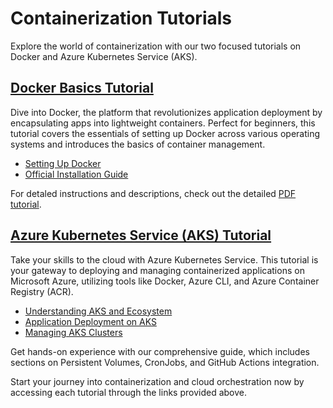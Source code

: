 # Containerization Tutorials

Explore the world of containerization with our two focused tutorials on Docker and Azure Kubernetes Service (AKS).

## [Docker Basics Tutorial](./Docker-Basics)

Dive into Docker, the platform that revolutionizes application deployment by encapsulating apps into lightweight containers. Perfect for beginners, this tutorial covers the essentials of setting up Docker across various operating systems and introduces the basics of container management.

- [Setting Up Docker](./Docker-Basics#setting-up-docker)
- [Official Installation Guide](https://docs.docker.com/get-docker/)

For detaled instructions and descriptions, check out the detailed [PDF tutorial](./Docker-Basics/docker-tutorial.pdf).

## [Azure Kubernetes Service (AKS) Tutorial](./Azure-Kubernetes-Service)

Take your skills to the cloud with Azure Kubernetes Service. This tutorial is your gateway to deploying and managing containerized applications on Microsoft Azure, utilizing tools like Docker, Azure CLI, and Azure Container Registry (ACR).

- [Understanding AKS and Ecosystem](./Kubernetes#understanding-aks-and-ecosystem)
- [Application Deployment on AKS](./Kubernetes#application-deployment-on-aks)
- [Managing AKS Clusters](./Kubernetes#managing-aks-clusters)

Get hands-on experience with our comprehensive guide, which includes sections on Persistent Volumes, CronJobs, and GitHub Actions integration.

Start your journey into containerization and cloud orchestration now by accessing each tutorial through the links provided above.

